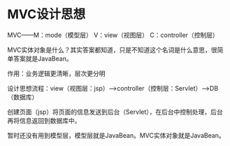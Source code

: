 # MVC设计思想

MVC——M：mode（模型层） V：view（视图层） C：controller（控制层）

MVC实体对象是什么？其实答案都知道，只是不知道这个名词是什么意思，很简单答案就是JavaBean。

作用：业务逻辑更清晰，层次更分明

设计思想流程：view（视图层：jsp）——&gt;controller（控制层：Servlet）——&gt;DB（数据库）

创建页面（jsp）将页面的信息发送到后台（Servlet），在后台中控制处理，后台再将信息返回到数据库中。

暂时还没有用到模型层，模型层就是JavaBean。MVC实体对象就是JavaBean。

